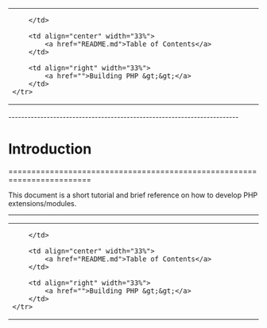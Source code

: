<table style="width: 100%;">
    <tr>
        <td align="left" width="33%">
            
        </td>
        
        <td align="center" width="33%">
            <a href="README.md">Table of Contents</a>
        </td>
        
        <td align="right" width="33%">
            <a href="">Building PHP &gt;&gt;</a>
        </td>
    </tr>
</table>
------------------------------------------------------------------------

# Introduction
========================================================================

This document is a short tutorial and brief reference on how to develop
PHP extensions/modules.

------------------------------------------------------------------------
<table width="100%">
    <tr>
        <td align="left" width="33%">
            
        </td>
        
        <td align="center" width="33%">
            <a href="README.md">Table of Contents</a>
        </td>
        
        <td align="right" width="33%">
            <a href="">Building PHP &gt;&gt;</a>
        </td>
    </tr>
</table>
